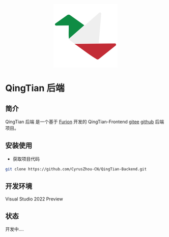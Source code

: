<div align="center"> <img alt="QingTian Logo" width="200" height="200" src="logo.svg"></div>
<h1>QingTian 后端</h1>
</div>

## 简介

QingTian 后端 是一个基于 [Furion](https://gitee.com/dotnetchina/Furion) 开发的 QingTian-Frontend [gitee](https://gitee.com/CyrusZHou/QingTian-Frontend)   [github](https://github.com/CyrusZhou-CN/QingTian-Frontend) 后端项目。

## 安装使用

- 获取项目代码

```bash
git clone https://github.com/CyrusZhou-CN/QingTian-Backend.git
```
## 开发环境
Visual Studio 2022 Preview

## 状态
开发中....
